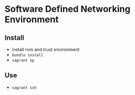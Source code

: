 # Software Defined Networking Environment

## Install

- install rvm and trust environment
- `bundle install`
- `vagrant up`

## Use

- `vagrant ssh`
